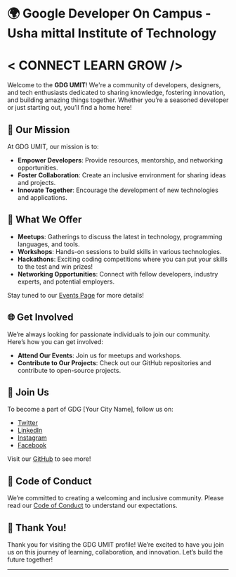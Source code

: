 # 🌍 Google Developer On Campus - Usha mittal Institute of Technology
# < CONNECT  LEARN  GROW />


Welcome to the **GDG UMIT**! We're a community of developers, designers, and tech enthusiasts dedicated to sharing knowledge, fostering innovation, and building amazing things together. Whether you’re a seasoned developer or just starting out, you’ll find a home here!

## 🚀 Our Mission
At GDG UMIT, our mission is to:
- **Empower Developers**: Provide resources, mentorship, and networking opportunities.
- **Foster Collaboration**: Create an inclusive environment for sharing ideas and projects.
- **Innovate Together**: Encourage the development of new technologies and applications.

## 🌟 What We Offer
- **Meetups**: Gatherings to discuss the latest in technology, programming languages, and tools.
- **Workshops**: Hands-on sessions to build skills in various technologies.
- **Hackathons**: Exciting coding competitions where you can put your skills to the test and win prizes!
- **Networking Opportunities**: Connect with fellow developers, industry experts, and potential employers.

Stay tuned to our [Events Page](https://gdg.community.dev/gdg-on-campus-usha-mittal-institute-of-technology-mumbai-india) for more details!

## 🌐 Get Involved
We’re always looking for passionate individuals to join our community. Here’s how you can get involved:
- **Attend Our Events**: Join us for meetups and workshops.
- **Contribute to Our Projects**: Check out our GitHub repositories and contribute to open-source projects.

## 🤝 Join Us
To become a part of GDG [Your City Name], follow us on:

- [Twitter](https://x.com/DscUmit)
- [LinkedIn]([https://linkedin.com/company/gdg](https://www.linkedin.com/company/gdsc-umit))
- [Instagram](https://www.instagram.com/gdg_umit)
- [Facebook]([https://facebook.com/gdg](https://www.facebook.com/dsc.umit.3))
  

Visit our [GitHub](https://github.com/gdsc-umit) to see more!

## 🌈 Code of Conduct
We’re committed to creating a welcoming and inclusive community. Please read our [Code of Conduct](link-to-code-of-conduct) to understand our expectations.

## 🌟 Thank You!
Thank you for visiting the GDG UMIT profile! We’re excited to have you join us on this journey of learning, collaboration, and innovation. Let’s build the future together!

---

